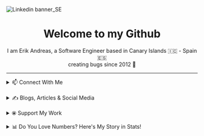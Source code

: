 ![Linkedin banner_SE](https://github.com/user-attachments/assets/a812e449-5ff5-40a9-abf4-5fd0d5b79c99)

<h1 align="center">Welcome to my Github</h1>
<p align="center">
 I am Erik Andreas, a Software Engineer based in Canary Islands 🇮🇨 - Spain 🇪🇸
 <br>
 creating bugs since 2012 🚀
</p>
 

---
<details>
  <summary>📫 Connect With Me</summary>
 <p align="left">
    <a href="https://www.linkedin.com/in/erik-andreas-backend-developer" target="_blank">
        <img src="https://img.shields.io/badge/LinkedIn-0077B5?style=for-the-badge&logo=linkedin&logoColor=white" alt="LinkedIn">
    </a>
    <a href="https://calendly.com/erikandreasdev/30min" target="_blank">
        <img src="https://img.shields.io/badge/Schedule%20Meeting-2088FF?style=for-the-badge&logo=googlemeet&logoColor=white" alt="Schedule Meeting">
    </a>
    <a href="mailto:erik.dvera+info@proton.me" target="_blank">
        <img src="https://img.shields.io/badge/Email-Me-D14836?style=for-the-badge&logo=gmail&logoColor=white" alt="Email">
    </a>
</p>
</details>
<br>
<details>
  <summary>✍️ Blogs, Articles & Social Media</summary>
 <p>Focused on mastering the writing habit in 2024 to pave the way for greater success in 2025. Follow my journey as I share practical insights, creative ideas, and inspiration for fellow writers and creators.</p>

<p align="left">
    <a href="https://substack.com/@erikandreas" target="_blank">
        <img src="https://img.shields.io/badge/Substack-FF6719?style=for-the-badge&logo=substack&logoColor=white" alt="Substack">
    </a>
    <a href="https://x.com/erikandreasdev" target="_blank">
        <img src="https://img.shields.io/badge/X-000000?style=for-the-badge&logo=x&logoColor=white" alt="X">
    </a>
</p>
</details>
<br>
<details>
  <summary>⦿ Support My Work</summary>
 <p>If you enjoy my content and want to support me, feel free to buy me a coffee (or help fund my projects) via PayPal!</p>
<p align="left">
    <a href="https://paypal.me/ebarretodevera?country.x=ES&locale.x=es_ES" target="_blank">
        <img src="https://img.shields.io/badge/PayPal-00457C?style=for-the-badge&logo=paypal&logoColor=white" alt="PayPal Me">
    </a>
</p>
</details>
<br>
<details>
  <summary>📊 Do You Love Numbers? Here's My Story in Stats!</summary>
 
  <!--START_SECTION:waka-->
![Profile Views](http://img.shields.io/badge/Profile%20Views-0-blue)

**🐱 My GitHub Data** 

> 📦 97.8 kB Used in GitHub's Storage 
 > 
> 💼 Opted to Hire
 > 
> 📜 12 Public Repositories 
 > 
> 🔑 9 Private Repositories 
 > 
**I'm a Night 🦉** 

```text
🌞 Morning                9 commits           ████░░░░░░░░░░░░░░░░░░░░░   18.00 % 
🌆 Daytime                14 commits          ███████░░░░░░░░░░░░░░░░░░   28.00 % 
🌃 Evening                27 commits          ██████████████░░░░░░░░░░░   54.00 % 
🌙 Night                  0 commits           ░░░░░░░░░░░░░░░░░░░░░░░░░   00.00 % 
```
📅 **I'm Most Productive on Friday** 

```text
Monday                   15 commits          ████████░░░░░░░░░░░░░░░░░   30.00 % 
Tuesday                  2 commits           █░░░░░░░░░░░░░░░░░░░░░░░░   04.00 % 
Wednesday                3 commits           ██░░░░░░░░░░░░░░░░░░░░░░░   06.00 % 
Thursday                 11 commits          ██████░░░░░░░░░░░░░░░░░░░   22.00 % 
Friday                   17 commits          ████████░░░░░░░░░░░░░░░░░   34.00 % 
Saturday                 1 commits           ░░░░░░░░░░░░░░░░░░░░░░░░░   02.00 % 
Sunday                   1 commits           ░░░░░░░░░░░░░░░░░░░░░░░░░   02.00 % 
```


📊 **This Week I Spent My Time On** 

```text
🕑︎ Time Zone: Atlantic/Canary

💬 Programming Languages: 
Go                       4 hrs 43 mins       █████████████████████████   100.00 % 
YAML                     0 secs              ░░░░░░░░░░░░░░░░░░░░░░░░░   00.00 % 

🔥 Editors: 
GoLand                   4 hrs 29 mins       ████████████████████████░   95.15 % 
Unknown Editor           13 mins             █░░░░░░░░░░░░░░░░░░░░░░░░   04.85 % 

🐱‍💻 Projects: 
Version-Control-System-Go3 hrs 55 mins       █████████████████████░░░░   83.24 % 
go-playground            33 mins             ███░░░░░░░░░░░░░░░░░░░░░░   11.90 % 
Version Control System (G13 mins             █░░░░░░░░░░░░░░░░░░░░░░░░   04.85 % 

💻 Operating System: 
Mac                      4 hrs 29 mins       ████████████████████████░   95.15 % 
Windows                  13 mins             █░░░░░░░░░░░░░░░░░░░░░░░░   04.85 % 
```

**I Mostly Code in Java** 

```text
Java                     12 repos            ████████████████░░░░░░░░░   63.16 % 
HTML                     6 repos             ████████░░░░░░░░░░░░░░░░░   31.58 % 
Shell                    1 repo              █░░░░░░░░░░░░░░░░░░░░░░░░   05.26 % 
```



**Timeline**

![Lines of Code chart](https://raw.githubusercontent.com/erikandreasdev/erikandreasdev/main/assets/bar_graph.png)


 Last Updated on 14/01/2025 18:42:02 UTC
<!--END_SECTION:waka-->
</details>
